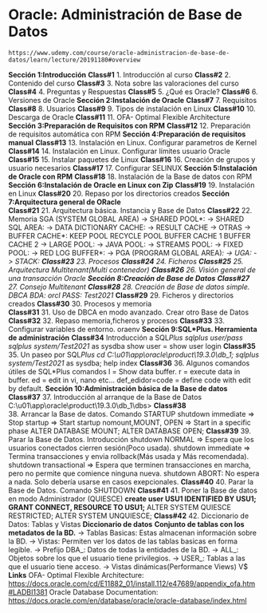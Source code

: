 # Oracle: Administración de Base de Datos
    https://www.udemy.com/course/oracle-administracion-de-base-de-datos/learn/lecture/20191180#overview
**Sección 1:Introducción**
    **Class#1**
        1. Introducción al curso
    **Class#2**
        2. Contenido del curso
    **Class#3**
        3. Nota sobre las valoraciones del curso
    **Class#4**
        4. Preguntas y Respuestas
    **Class#5**
        5. ¿Qué es Oracle?
    **Class#6**
        6. Versiones de Oracle
**Sección 2:Instalación de Oracle**
    **Class#7**
        7. Requisitos
    **Class#8**
        8. Usuarios
    **Class#9**
        9. Tipos de instalación en Linux
    **Class#10**
        10. Descarga de Oracle
    **Class#11**
        11. OFA- Optimal Flexible Architecture
**Sección 3:Preparación de Requisitos con RPM**
    **Class#12**
        12. Preparación de requisitos automática con RPM
**Sección 4:Preparación de requisitos manual**
    **Class#13**
        13. Instalación en Linux. Configurar parametros de Kernel
    **Class#14**
        14. Instalación en Linux. Configurar límites usuario Oracle
    **Class#15**
        15. Instalar paquetes de Linux
    **Class#16**
        16. Creación de grupos y usuario necesarios
    **Class#17**
        17. Configurar SELINUX
**Sección 5:Instalación de Oracle con RPM**
    **Class#18**
        18. Instalación de la Base de datos con RPM
**Sección 6:Instalación de Oracle en Linux con Zip**
    **Class#19**
        19. Instalación en Linux
    **Class#20**
        20. Repaso por los directorios creados
**Sección 7:Arquitectura general de ORacle**    
    **Class#21**
        21. Arquitectura básica. Instancia y Base de Datos
    **Class#22**
        22. Memoria
            SGA (SYSTEM GLOBAL AREA)
                -> SHARED POOL*:
                   -> SHARED SQL AREA:
                   -> DATA DICTIONARY CACHE:
                   -> RESULT CACHE
                   -> OTRAS
                -> BUFFER CACHE*:
                    KEEP POOL
                    RECYCLE POOL
                    BUFFER CACHE 1
                    BUFFER CACHE 2
                -> LARGE POOL:
                -> JAVA POOL:
                -> STREAMS POOL:
                -> FIXED POOL:
                -> RED LOG BUFFER*:
                -> PGA (PROGRAM GLOBAL AREA)*:
                    -> UGA:
                    -> STACK:
    **Class#23**
        23. Procesos
    **Class#24**
        24. Ficheros
    **Class#25**
        25. Arquitectura Multitenant(Multi contenedor)
    **Class#26**
        26. Visión general de una transacción Oracle
**Sección 8:Creación de Base de Datos**
    **Class#27**
        27. Consejo Multitenant
    **Class#28**
        28. Creación de Base de datos simple. DBCA
            BDA: orcl
            PASS: Test2021*
    **Class#29**
        29. Ficheros y directorios creados
    **Class#30**
        30. Procesos y memoria  
    **Class#31**
        31. Uso de DBCA en modo avanzado. Crear otro Base de Datos
    **Class#32**
        32. Repaso memoria,ficheros y procesos
    **Class#33**
        33. Configurar variables de entorno. oraenv
**Sección 9:SQL*Plus. Herramienta de administración**
    **Class#34**
        Introducción a SQL*Plus
        sqlplus user/pass
        sqlplus system/Test2021* as sysdba
        show user = show user login
    **Class#35**
        35. Un paseo por SQL*Plus
            cd C:\u01\app\oracle\product\19.3.0\db_1;
            sqlplus system/Test2021* as sysdba;
            help index
    **Class#36**
        36. Algunos comandos útiles de SQL*Plus
            comandos
            l = Show data buffer.
            r = execute data in buffer.
            ed = edit in vi, nano etc...
            def_edidor=code = define code with edit by default.
**Sección 10:Administración básica de la Base de datos**
    **Class#37**
        37. Introducción al arranque de la Base de Datos
            C:\u01\app\oracle\product\19.3.0\db_1\dbs>
    **Class#38**            
        38. Arrancar la Base de datos. Comando STARTUP
            shutdown immediate => Stop
            startup => Start 
            startup nomount,MOUNT, OPEN => Start in a specific phase
            ALTER DATABASE MOUNT;
            ALTER DATABASE OPEN;
    **Class#39**
        39. Parar la Base de Datos. Introducción
            shutdown NORMAL => Espera que los usuarios conectados cierren sesión(Poco usada).
            shutdown immediate => Termina transacciones y envia rollback(Más usada y Más recomendada).
            shutdown transactional => Espera que terminen transacciones en marcha, pero no permite que comience ninguna nueva.
            shutdown ABORT: No espera a nada. Solo debería usarse en casos exepcionales.
    **Class#40**
        40. Parar la Base de Datos. Comando SHUTDOWN
    **Class#41**
        41. Poner la Base de datos en modo Administrador (QUIESCE)
            **create user USU1 IDENTIFIED BY USU1;**
            **GRANT CONNECT, RESOURCE TO USU1;**
            ALTER SYSTEM QUIESCE RESTRICTED;
            ALTER SYSTEM UNQUIESCE;
    **Class#42**
        42. Diccionario de Datos: Tablas y Vistas
            **Diccionario de datos**
                **Conjunto de tablas con los metadatos de la BD.**
                    -> Tablas Basicas: Estas almacenan información sobre la BD.
                    -> Vistas: Permiten ver los datos de las tablas basicas en forma legible.
                        -> Prefijo DBA_: Datos de todas la entidades de la BD.
                        -> ALL_: Objetos sobre los que el usuario tiene privilegios.
                        -> USER_: Tablas a las que el usuario tiene acceso.
                    -> Vistas dinámicas(Performance Views)
                        V$
**Links**
    OFA- Optimal Flexible Architecture:
        https://docs.oracle.com/cd/E11882_01/install.112/e47689/appendix_ofa.htm#LADBI1381
    Oracle Database Documentation:
        https://docs.oracle.com/en/database/oracle/oracle-database/index.html